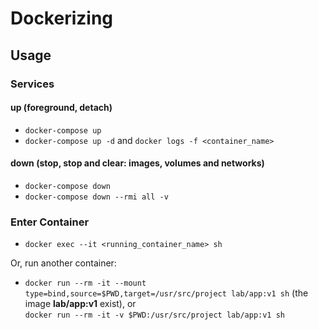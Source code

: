 Dockerizing
===========


Usage
-----

### Services

#### up (foreground, detach)

- `docker-compose up`
- `docker-compose up -d` and `docker logs -f <container_name>`

#### down (stop, stop and clear: images, volumes and networks)

- `docker-compose down`
- `docker-compose down --rmi all -v`



### Enter Container

- `docker exec --it <running_container_name> sh`

Or, run another container:

- `docker run --rm -it --mount type=bind,source=$PWD,target=/usr/src/project lab/app:v1 sh` (the image **lab/app:v1** exist), or \
   `docker run --rm -it -v $PWD:/usr/src/project lab/app:v1 sh`
